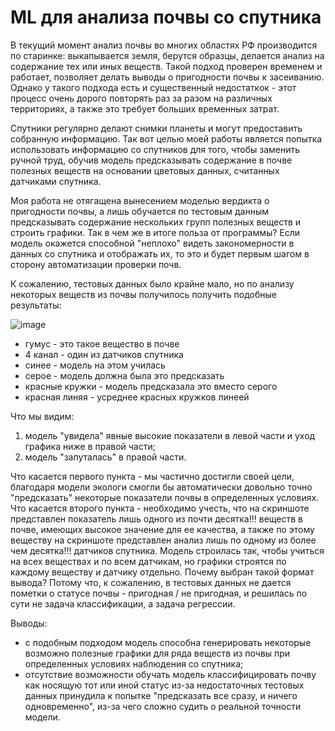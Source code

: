 # ML для анализа почвы со спутника

В текущий момент анализ почвы во многих областях РФ производится по старинке: выкапывается земля, берутся образцы, делается анализ на содержание тех или иных веществ. 
Такой подход проверен временем и работает, позволяет делать выводы о пригодности почвы к засеиванию. Однако у такого подхода есть и существенный недостаткок - этот процесс
очень дорого повторять раз за разом на различных территориях, а также это требует больших временных затрат.

Спутники регулярно делают снимки планеты и могут предоставить собранную информацию. Так вот целью моей работы является попытка использовать информацию со спутников для того, чтобы
заменить ручной труд, обучив модель предсказывать содержание в почве полезных веществ на основании цветовых данных, считанных датчиками спутника.

Моя работа не отягащена вынесением моделью вердикта о пригодности почвы, а лишь обучается по тестовым данным предсказывать содержание нескольких групп полезных веществ и строить графики.
Так в чем же в итоге польза от программы? Если модель окажется способной "неплохо" видеть закономерности в данных со спутника и отображать их, то это и будет первым шагом в сторону
автоматизации проверки почв.

К сожалению, тестовых данных было крайне мало, но по анализу некоторых веществ из почвы получилось получить подобные результаты:  

![image](https://github.com/vitbogit/university-dirt-ml/assets/61887732/e0c62a4b-a3b4-4550-a764-01133b53f277)
- гумус - это такое вещество в почве
- 4 канал - один из датчиков спутника
- синее - модель на этом училась
- серое - модель должна была это предсказать
- красные кружки - модель предсказала это вместо серого
- красная линяя - усреднее красных кружков линеей

Что мы видим:
1) модель "увидела" явные высокие показатели в левой части и уход графика ниже в правой части;
2) модель "запуталась" в правой части.

Что касается первого пункта - мы частично достигли своей цели, благодаря модели экологи смогли бы автоматически довольно точно "предсказать" некоторые показатели почвы в определенных условиях.
Что касается второго пункта - необходимо учесть, что на скриншоте представлен показатель лишь одного из почти десятка!!! веществ в почве, имеющих высокое значение для ее качества, а также по этому веществу 
на скриншоте представлен анализ лишь по одному из более чем десятка!!! датчиков спутника. Модель строилась так, чтобы учиться на всех веществах и по всем датчикам, но графики строятся по каждому веществу и датчику отдельно. Почему выбран такой формат вывода? Потому что, к сожалению, в тестовых данных не дается пометки о статусе почвы - пригодная / не пригодная, и решилась по сути не задача классификации, а задача регрессии.

Выводы:
- с подобным подходом модель способна генерировать некоторые возможно полезные графики для ряда веществ из почвы при определенных условиях наблюдения со спутника;
- отсутствие возможности обучать модель классифицировать почву как носящую тот или иной статус из-за недостаточных тестовых данных принудила к попытке "предсказать все сразу, и ничего одновременно",
  из-за чего сложно судить о реальной точности модели.
